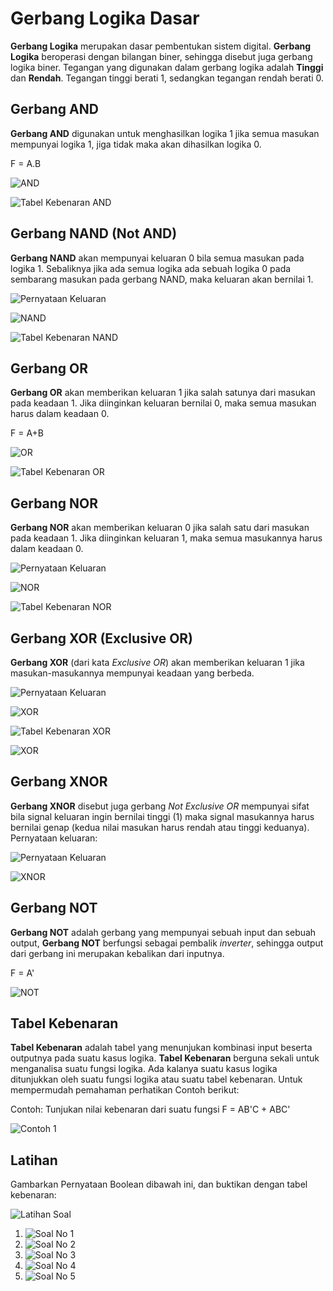# Gerbang Logika Dasar

**Gerbang Logika** merupakan dasar pembentukan sistem digital. **Gerbang Logika** beroperasi dengan bilangan biner, sehingga disebut juga gerbang logika biner. Tegangan yang digunakan dalam gerbang logika adalah **Tinggi** dan **Rendah**. Tegangan tinggi berati 1, sedangkan tegangan rendah berati 0.

## Gerbang AND

**Gerbang AND** digunakan untuk menghasilkan logika 1 jika semua masukan mempunyai logika 1, jiga tidak maka akan dihasilkan logika 0.

F = A.B

![AND](img/AND.png "Logic Gate AND")

![Tabel Kebenaran AND](img/Tabel-Kebenaran-AND.png)

## Gerbang NAND (Not AND)

**Gerbang NAND** akan mempunyai keluaran 0 bila semua masukan pada logika 1. Sebaliknya jika ada semua logika ada sebuah logika 0 pada sembarang masukan pada gerbang NAND, maka keluaran akan bernilai 1.

![Pernyataan Keluaran](img/Pernyataan-Keluaran-NAND.png)

![NAND](img/NAND.png "Logic Gate NAND")

![Tabel Kebenaran NAND](img/Tabel-Kebenaran-NAND.png)

## Gerbang OR

**Gerbang OR** akan memberikan keluaran 1 jika salah satunya dari masukan pada keadaan 1. Jika diinginkan keluaran bernilai 0, maka semua masukan harus dalam keadaan 0.

F = A+B

![OR](img/OR.png "Logic Gate OR")

![Tabel Kebenaran OR](img/Tabel-Kebenaran-OR.png)

## Gerbang NOR

**Gerbang NOR** akan memberikan keluaran 0 jika salah satu dari masukan pada keadaan 1. Jika diinginkan keluaran 1, maka semua masukannya harus dalam keadaan 0.

![Pernyataan Keluaran](img/Pernyataan-Keluaran-NOR.png)

![NOR](img/NOR.png "Logic Gate NOR")

![Tabel Kebenaran NOR](img/Tabel-Kebenaran-NOR.png)

## Gerbang XOR (Exclusive OR)

**Gerbang XOR** (dari kata *Exclusive OR*) akan memberikan keluaran 1 jika masukan-masukannya mempunyai keadaan yang berbeda.

![Pernyataan Keluaran](img/Pernyataan-Keluaran-XOR.png)

![XOR](img/XOR.png "Logic Gate XOR")

![Tabel Kebenaran XOR](img/Tabel-Kebenaran-XOR.png)

![XOR](img/XOR-1.png)

## Gerbang XNOR

**Gerbang XNOR** disebut juga gerbang *Not Exclusive OR* mempunyai sifat bila signal keluaran ingin bernilai tinggi (1) maka signal masukannya harus bernilai genap (kedua nilai masukan harus rendah atau tinggi keduanya). Pernyataan keluaran:

![Pernyataan Keluaran](img/Pernyataan-Keluaran-XNOR.png)

![XNOR](img/XNOR.jpg "Logic Gate XNOR")

## Gerbang NOT

**Gerbang NOT** adalah gerbang yang mempunyai sebuah input dan sebuah output, **Gerbang NOT** berfungsi sebagai pembalik *inverter*, sehingga output dari gerbang ini merupakan kebalikan dari inputnya.

F = A'

![NOT](img/NOT.jpeg "Logic Gate NOT")

## Tabel Kebenaran

**Tabel Kebenaran** adalah tabel yang menunjukan kombinasi input beserta outputnya pada suatu kasus logika. **Tabel Kebenaran** berguna sekali untuk menganalisa suatu fungsi logika. Ada kalanya suatu kasus logika ditunjukkan oleh suatu fungsi logika atau suatu tabel kebenaran. Untuk mempermudah pemahaman perhatikan Contoh berikut:

Contoh:
	Tunjukan nilai kebenaran dari suatu fungsi F = AB'C + ABC'

![Contoh 1](img/Contoh1.png "Contoh Soal")

## Latihan

Gambarkan Pernyataan Boolean dibawah ini, dan buktikan dengan tabel kebenaran:

![Latihan Soal](img/Latihan.png)

1. ![Soal No 1](img/No1.png)
2. ![Soal No 2](img/No2.png)
3. ![Soal No 3](img/No3.png)
4. ![Soal No 4](img/No4.png)
5. ![Soal No 5](img/No5.png)

